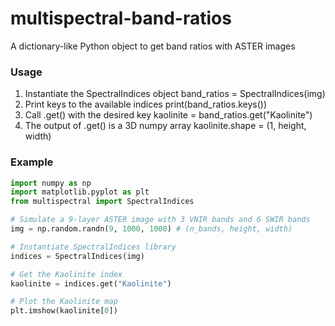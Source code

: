 # multispectral-band-ratios
A dictionary-like Python object to get band ratios with ASTER images  

### Usage  
1. Instantiate the SpectralIndices object
        band_ratios = SpectralIndices(img)
2. Print keys to the available indices
   print(band_ratios.keys())
3. Call .get() with the desired key
   kaolinite = band_ratios.get("Kaolinite")
4. The output of .get() is a 3D numpy array
   kaolinite.shape = (1, height, width)
   
### Example

```Python
import numpy as np
import matplotlib.pyplot as plt
from multispectral import SpectralIndices

# Simulate a 9-layer ASTER image with 3 VNIR bands and 6 SWIR bands
img = np.random.randn(9, 1000, 1000) # (n_bands, height, width)

# Instantiate SpectralIndices library
indices = SpectralIndices(img)

# Get the Kaolinite index
kaolinite = indices.get("Kaolinite")

# Plot the Kaolinite map
plt.imshow(kaolinite[0])

```
